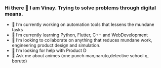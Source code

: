 ### Hi there 👋 I am Vinay. Trying to solve problems through digital means.

- 🔭 I’m currently working on automation tools that lessens the mundane tasks
- 🌱 I’m currently learning Python, Flutter, C++ and WebDevelopment
- 👯 I’m looking to collaborate on anything that reduces mundane work, engineering product design and simulation.
- 🤔 I’m looking for help with Product D
- 💬 Ask me about animes (one punch man,naruto,detective school q, boruto)

<!--
**vinaysr93/vinaysr93** is a ✨ _special_ ✨ repository because its `README.md` (this file) appears on your GitHub profile.

Here are some ideas to get you started:

- 🔭 I’m currently working on ...
- 🌱 I’m currently learning ...
- 👯 I’m looking to collaborate on ...
- 🤔 I’m looking for help with ...
- 💬 Ask me about ...
- 📫 How to reach me: ...
- 😄 Pronouns: ...
- ⚡ Fun fact: ...
-->
